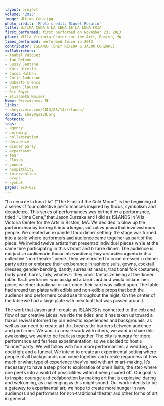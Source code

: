 ```yaml
---
layout: project
volume: '2013'
image: Ultima_Cena.jpg
photo_credit: 'Photo credit: Miguel Rosario'
title: ULTIMA CENA & LA CENA DE LA LUNA FRIA
first_performed: first performed on November 23, 2013
place: Villa Victoria Center for the Arts, Boston, MA
times_performed: performed twice in 2013
contributor: ISLANDS (SHEY RIVERA & JASON CURZAKE)
collaborators:
- Anabel Vázquez
- Ian Deleón
- Sussy Santana
- Kurt Uccello
- Jacob Nathan
- Chris Anderson
- Umberto Crenca
- Susan Clausen
- Ric Royer
- Elizabeth Keiser
home: Providence, RI
links:
- sheyrivera.com/2013/08/14/islands/
contact: shey@as220.org
footnote: ''
tags:
- agency
- ceremony
- collaboration
- decadence
- dinner party
- experiment
- fear
- Fluxus
- gender
- hospitality
- intervention
- props
- symbol
pages: 620-621
---
```


“La cena de la luna fría” (“The Feast of the Cold Moon”) is the beginning of a series of four collective performances inspired by fluxus, symbolism and decadence. This series of performances was birthed by a performance, titled “Ultima Cena,” that Jason Curzake and I did as ISLANDS in Villa Victoria Center for the Arts in Boston, MA. We decided to blow up the performance by turning it into a longer, collective piece that involved more people. We created an expanded faux dinner setting: the stage was turned into a table where performers and audience came together as part of the piece. We invited twelve artists that presented individual pieces while at the same time participating in this vibrant and bizarre dinner. The audience is not just an audience in these interventions; they are active agents in this collective “non-theater” piece. They were invited to come dressed in dinner party attire or embrace their exuberance in fashion: suits, gowns, cocktail dresses, gender-bending, dandy, surrealist heads, traditional folk costumes, body paint, horns, tails; whatever they could fantasize being at the dinner table. Each performer was assigned a tarot card and would initiate their piece, whether durational or not, once their card was called upon. The table had around ten plates with edible and non-edible props that both the audience and performers could use throughout the night. On the center of the table we had a large plate with meatloaf that was passed around.

The work that Jason and I create as ISLANDS is connected to the ebb and flow of our creative juices; we ride the tides, and it has taken us toward a fluxus revival informed by our eclectic experiences and backgrounds, as well as our need to create art that breaks the barriers between audience and performer. We want to create work with others, we want to share this awakening, we want to be fearless together. The city is hungry for more performance and fearless experimentation, so we decided to host a “dinner” party. We will follow with four more performances: a wedding, a cockfight and a funeral. We intend to create an experimental setting where people of all backgrounds can come together and create regardless of how much or what type of experience they’ve had with art or art-making. It’s necessary to have a step prior to exploration of one’s limits, the step where one peeks into a world of possibilities without being scared off. Our goal is to inspire courage and collaboration by making art that is explosive, daring and welcoming, as challenging as this might sound. Our work intends to be a gateway to experimental art; we hope to create more hunger in new audiences and performers for non-traditional theater and other forms of art in general.
